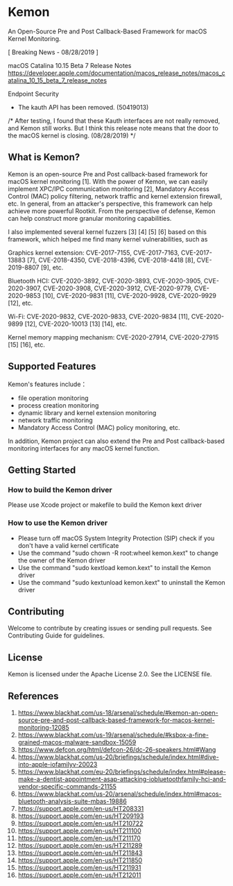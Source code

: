# Kemon
An Open-Source Pre and Post Callback-Based Framework for macOS Kernel Monitoring.

[ Breaking News - 08/28/2019 ]

macOS Catalina 10.15 Beta 7 Release Notes
https://developer.apple.com/documentation/macos_release_notes/macos_catalina_10_15_beta_7_release_notes

Endpoint Security
 - The kauth API has been removed. (50419013)

/* After testing, I found that these Kauth interfaces are not really removed, and Kemon still works. But I think this release note means that the door to the macOS kernel is closing. (08/28/2019) */

## What is Kemon?
Kemon is an open-source Pre and Post callback-based framework for macOS kernel monitoring [1]. With the power of Kemon, we can easily implement XPC/IPC communication monitoring [2], Mandatory Access Control (MAC) policy filtering, network traffic and kernel extension firewall, etc. In general, from an attacker's perspective, this framework can help achieve more powerful Rootkit. From the perspective of defense, Kemon can help construct more granular monitoring capabilities.

I also implemented several kernel fuzzers [3] [4] [5] [6] based on this framework, which helped me find many kernel vulnerabilities, such as 

Graphics kernel extension:
CVE-2017-7155, CVE-2017-7163, CVE-2017-13883 [7], CVE-2018-4350, CVE-2018-4396, CVE-2018-4418 [8], CVE-2019-8807 [9], etc.

Bluetooth HCI:
CVE-2020-3892, CVE-2020-3893, CVE-2020-3905, CVE-2020-3907, CVE-2020-3908, CVE-2020-3912, CVE-2020-9779, CVE-2020-9853 [10], CVE-2020-9831 [11], CVE-2020-9928, CVE-2020-9929 [12], etc.

Wi-Fi:
CVE-2020-9832, CVE-2020-9833, CVE-2020-9834 [11], CVE-2020-9899 [12], CVE-2020-10013 [13] [14], etc.

Kernel memory mapping mechanism:
CVE-2020-27914, CVE-2020-27915 [15] [16], etc.

## Supported Features
Kemon's features include：
- file operation monitoring
- process creation monitoring
- dynamic library and kernel extension monitoring
- network traffic monitoring
- Mandatory Access Control (MAC) policy monitoring, etc.

In addition, Kemon project can also extend the Pre and Post callback-based monitoring interfaces for any macOS kernel function.

## Getting Started
### How to build the Kemon driver
Please use Xcode project or makefile to build the Kemon kext driver

### How to use the Kemon driver
- Please turn off macOS System Integrity Protection (SIP) check if you don't have a valid kernel certificate
- Use the command "sudo chown -R root:wheel kemon.kext" to change the owner of the Kemon driver
- Use the command "sudo kextload kemon.kext" to install the Kemon driver
- Use the command "sudo kextunload kemon.kext" to uninstall the Kemon driver


## Contributing
Welcome to contribute by creating issues or sending pull requests. See Contributing Guide for guidelines.

## License
Kemon is licensed under the Apache License 2.0. See the LICENSE file.

## References
1. https://www.blackhat.com/us-18/arsenal/schedule/#kemon-an-open-source-pre-and-post-callback-based-framework-for-macos-kernel-monitoring-12085
2. https://www.blackhat.com/us-19/arsenal/schedule/#ksbox-a-fine-grained-macos-malware-sandbox-15059
3. https://www.defcon.org/html/defcon-26/dc-26-speakers.html#Wang
4. https://www.blackhat.com/us-20/briefings/schedule/index.html#dive-into-apple-iofamilyv-20023
5. https://www.blackhat.com/eu-20/briefings/schedule/index.html#please-make-a-dentist-appointment-asap-attacking-iobluetoothfamily-hci-and-vendor-specific-commands-21155
6. https://www.blackhat.com/us-20/arsenal/schedule/index.html#macos-bluetooth-analysis-suite-mbas-19886
7. https://support.apple.com/en-us/HT208331
8. https://support.apple.com/en-us/HT209193
9. https://support.apple.com/en-us/HT210722
10. https://support.apple.com/en-us/HT211100
11. https://support.apple.com/en-us/HT211170
12. https://support.apple.com/en-us/HT211289
13. https://support.apple.com/en-us/HT211843
14. https://support.apple.com/en-us/HT211850
15. https://support.apple.com/en-us/HT211931
16. https://support.apple.com/en-us/HT212011
